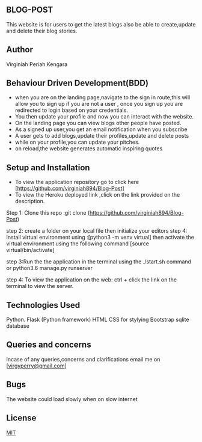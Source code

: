 ##  BLOG-POST
This website is for users to get the latest blogs also be able to create,update and delete their blog stories.

## Author
Virginiah Periah Kengara

## Behaviour Driven Development(BDD)
* when you are on the landing page,navigate to the sign in route,this will allow you to sign up if you are not a user , once you sign up you are redirected to login based on your credentials.
* You then update your profile and now you can interact with the website. 
* On the landing page you can view blogs other people have posted.
* As a signed up user,you get an email notification when you subscribe 
* A user gets to add blogs,update their profiles,update and delete posts
* while on your profile,you can update your pitches.
* on reload,the website generates automatic inspiring quotes

## Setup and Installation
* To view the application repository go to click here
[https://github.com/virginiah894/Blog-Post]  
* To view the Heroku deployed link ,click on the link provided on the description.

Step 1: Clone this repo :git clone (https://github.com/virginiah894/Blog-Post)

step 2: create a folder on your local file then initialize your editors
step 4: Install virtual environment using :[python3 -m venv virtual] then activate the virtual environment using the following command [source virtual/bin/activate]

step 3:Run the the application in the terminal using the ./start.sh command or python3.6 manage.py runserver

step 4: To view the application on the web: ctrl + click the link on the terminal to view the server.

## Technologies Used
Python.
Flask (Python framework)
HTML
CSS for stylying
Bootstrap
sqlite database

## Queries and concerns
Incase of any queries,concerns and clarifications email me on 
[virgyperry@gmail.com]
## Bugs
The website could load slowly when on slow internet

## License
 [MIT](https://github.com/virginiah894/Blog-Post/blob/master/LICENSE)